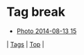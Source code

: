 <!--
title: Tag break
date: 2020-06-28T15:00:41.294Z
tags:
-->
# Tag break

 * [Photo 2014-08-13 15](94633761362.md)

| [Tags](tags.md) | [Top](index.md) |
